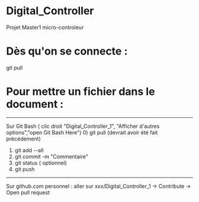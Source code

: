 # Digital_Controller
Projet Master1 micro-controleur
# Dès qu'on se connecte : 
git pull 

# Pour mettre un fichier dans le document :
--------------
Sur Git Bash ( clic droit "Digital_Controller_1", "Afficher d'autres options","open Git Bash Here")
0) git pull (devrait avoir été fait précédement)
1) git add --all
2) git commit -m "Commentaire"
3) git status ( optionnel) 
4) git push
--------------
Sur github.com personnel : 
aller sur xxx/Digital_Controller_1 -> Contribute -> Open pull request 
